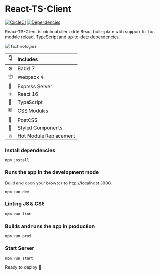 # React-TS-Client
 [![CircleCI](https://circleci.com/gh/luangjokaj/react-fondue/tree/master.svg?style=svg)](https://circleci.com/gh/luangjokaj/react-fondue/tree/master) [![Dependencies](https://david-dm.org/luangjokaj/react-fondue/status.svg)](https://david-dm.org/luangjokaj/react-fondue)

React-TS-Client is minimal client side React boilerplate with support for hot module reload, TypeScript and up-to-date dependencies.

![Technologies](https://raw.githubusercontent.com/luangjokaj/react-fondue/master/src/assets/img/tech-stack.svg?sanitize=true)

|👇|Includes|
|:-:|:---|
|⚙| Babel 7|
|📦| Webpack 4|
|🤖| Express Server|
|⚛| React 16|
|🌈| TypeScript|
|🕸| CSS Modules|
|🎨| PostCSS|
|💅| Styled Components|
|🔥| Hot Module Replacement|

### Install dependencies
```
npm install
```

### Runs the app in the development mode
Build and open your browser to http://localhost:8888.
```
npm run dev
```

### Linting JS & CSS
```
npm run lint
```

### Builds and runs the app in production
```
npm run prod
```

### Start Server
```
npm run start
```

Ready to deploy 🚀
